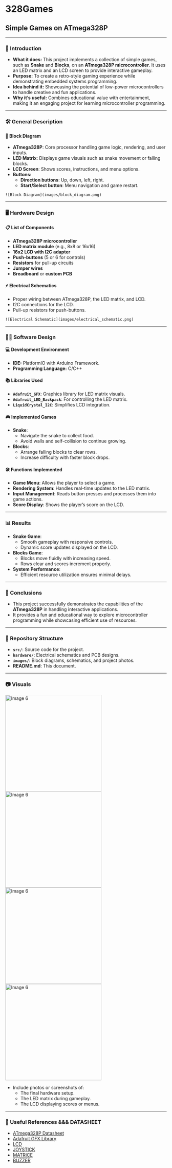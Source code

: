 # 328Games

## Simple Games on ATmega328P  

---

### 📘 Introduction  

- **What it does:** This project implements a collection of simple games, such as **Snake** and **Blocks**, on an **ATmega328P microcontroller**. It uses an LED matrix and an LCD screen to provide interactive gameplay.  
- **Purpose:** To create a retro-style gaming experience while demonstrating embedded systems programming.  
- **Idea behind it:** Showcasing the potential of low-power microcontrollers to handle creative and fun applications.  
- **Why it’s useful:** Combines educational value with entertainment, making it an engaging project for learning microcontroller programming.  

---

### 🛠️ General Description  

#### 🔧 Block Diagram  

- **ATmega328P**: Core processor handling game logic, rendering, and user inputs.  
- **LED Matrix**: Displays game visuals such as snake movement or falling blocks.  
- **LCD Screen**: Shows scores, instructions, and menu options.  
- **Buttons:**  
  - **Direction buttons**: Up, down, left, right.  
  - **Start/Select button**: Menu navigation and game restart.  

`![Block Diagram](images/block_diagram.png)`  

---

### 🖥️ Hardware Design  

#### 📋 List of Components  

- **ATmega328P microcontroller**  
- **LED matrix module** (e.g., 8x8 or 16x16)  
- **16x2 LCD with I2C adapter**  
- **Push-buttons** (5 or 6 for controls)  
- **Resistors** for pull-up circuits  
- **Jumper wires**  
- **Breadboard** or **custom PCB**  

#### ⚡ Electrical Schematics  

- Proper wiring between ATmega328P, the LED matrix, and LCD.  
- I2C connections for the LCD.  
- Pull-up resistors for push-buttons.  

`![Electrical Schematic](images/electrical_schematic.png)`  

---

### 🧑‍💻 Software Design  

#### 💻 Development Environment  
- **IDE:** PlatformIO with Arduino Framework.  
- **Programming Language:** C/C++  

#### 📚 Libraries Used  

- **`Adafruit_GFX`**: Graphics library for LED matrix visuals.  
- **`Adafruit_LED_Backpack`**: For controlling the LED matrix.  
- **`LiquidCrystal_I2C`**: Simplifies LCD integration.  

#### 🎮 Implemented Games  

- **Snake**:  
  - Navigate the snake to collect food.  
  - Avoid walls and self-collision to continue growing.  
- **Blocks**:  
  - Arrange falling blocks to clear rows.  
  - Increase difficulty with faster block drops.  

#### 🛠️ Functions Implemented  

- **Game Menu**: Allows the player to select a game.  
- **Rendering System**: Handles real-time updates to the LED matrix.  
- **Input Management**: Reads button presses and processes them into game actions.  
- **Score Display**: Shows the player’s score on the LCD.  

---

### 📊 Results  

- **Snake Game**:  
  - Smooth gameplay with responsive controls.  
  - Dynamic score updates displayed on the LCD.  
- **Blocks Game**:  
  - Blocks move fluidly with increasing speed.  
  - Rows clear and scores increment properly.  
- **System Performance**:  
  - Efficient resource utilization ensures minimal delays.  

---

### 🏁 Conclusions  

- This project successfully demonstrates the capabilities of the **ATmega328P** in handling interactive applications.  
- It provides a fun and educational way to explore microcontroller programming while showcasing efficient use of resources.  

---

### 📁 Repository Structure  

- **`src/`**: Source code for the project.  
- **`hardware/`**: Electrical schematics and PCB designs.  
- **`images/`**: Block diagrams, schematics, and project photos.  
- **README.md**: This document.  

---

### 📷 Visuals  
 <img src= "https://github.com/M4st3rr4du/FinalProject/blob/main/WhatsApp%20Image%202024-12-19%20at%2016.50.39_2f852fab.jpg" alt="Image 6" width="300">
 <img src= "https://github.com/M4st3rr4du/FinalProject/blob/main/WhatsApp%20Image%202024-12-19%20at%2016.50.39_31861100.jpg" alt="Image 6" width="300">
 <img src= "https://github.com/M4st3rr4du/FinalProject/blob/main/WhatsApp%20Image%202024-12-19%20at%2016.50.42_640286b7.jpg" alt="Image 6" width="300">
 <img src= "https://github.com/M4st3rr4du/FinalProject/blob/main/poza1.png" alt=" Image 6" width="300">
 
- Include photos or screenshots of:  
  - The final hardware setup.  
  - The LED matrix during gameplay.  
  - The LCD displaying scores or menus.  

---

### 🔗 Useful References &&& DATASHEET

- [ATmega328P Datasheet](https://ww1.microchip.com/downloads/en/DeviceDoc/ATmega328P-Complete.pdf)  
- [Adafruit GFX Library](https://github.com/adafruit/Adafruit-GFX-Library)
- [LCD](https://www.vishay.com/docs/37484/lcd016n002bcfhet.pdf)
- [JOYSTICK](https://components101.com/modules/joystick-module)
- [MATRICE](https://docs.arduino.cc/resources/datasheets/ABX00087-datasheet.pdf)
- [BUZZER](https://www.mouser.com/datasheet/2/400/ef532_ps-13444.pdf?srsltid=AfmBOoq9dwSIYvJ2kUwKDAh7E-q749B0eJasktl77iqzpBtocyD3lbGI)
